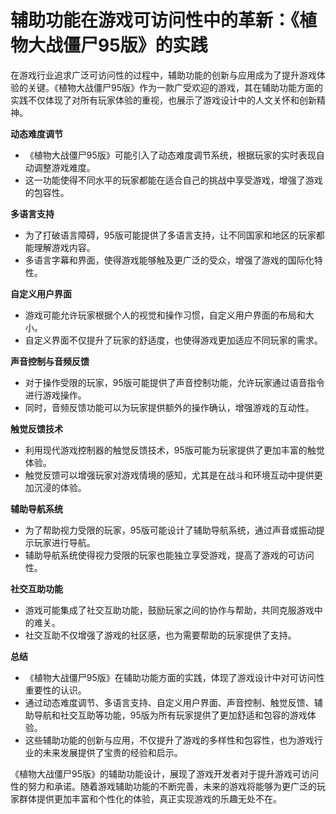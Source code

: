 # 辅助功能在游戏可访问性中的革新：《植物大战僵尸95版》的实践

在游戏行业追求广泛可访问性的过程中，辅助功能的创新与应用成为了提升游戏体验的关键。《植物大战僵尸95版》作为一款广受欢迎的游戏，其在辅助功能方面的实践不仅体现了对所有玩家体验的重视，也展示了游戏设计中的人文关怀和创新精神。

**动态难度调节**
- 《植物大战僵尸95版》可能引入了动态难度调节系统，根据玩家的实时表现自动调整游戏难度。
- 这一功能使得不同水平的玩家都能在适合自己的挑战中享受游戏，增强了游戏的包容性。

**多语言支持**
- 为了打破语言障碍，95版可能提供了多语言支持，让不同国家和地区的玩家都能理解游戏内容。
- 多语言字幕和界面，使得游戏能够触及更广泛的受众，增强了游戏的国际化特性。

**自定义用户界面**
- 游戏可能允许玩家根据个人的视觉和操作习惯，自定义用户界面的布局和大小。
- 自定义界面不仅提升了玩家的舒适度，也使得游戏更加适应不同玩家的需求。

**声音控制与音频反馈**
- 对于操作受限的玩家，95版可能提供了声音控制功能，允许玩家通过语音指令进行游戏操作。
- 同时，音频反馈功能可以为玩家提供额外的操作确认，增强游戏的互动性。

**触觉反馈技术**
- 利用现代游戏控制器的触觉反馈技术，95版可能为玩家提供了更加丰富的触觉体验。
- 触觉反馈可以增强玩家对游戏情境的感知，尤其是在战斗和环境互动中提供更加沉浸的体验。

**辅助导航系统**
- 为了帮助视力受限的玩家，95版可能设计了辅助导航系统，通过声音或振动提示玩家进行导航。
- 辅助导航系统使得视力受限的玩家也能独立享受游戏，提高了游戏的可访问性。

**社交互助功能**
- 游戏可能集成了社交互助功能，鼓励玩家之间的协作与帮助，共同克服游戏中的难关。
- 社交互助不仅增强了游戏的社区感，也为需要帮助的玩家提供了支持。

**总结**
- 《植物大战僵尸95版》在辅助功能方面的实践，体现了游戏设计中对可访问性重要性的认识。
- 通过动态难度调节、多语言支持、自定义用户界面、声音控制、触觉反馈、辅助导航和社交互助等功能，95版为所有玩家提供了更加舒适和包容的游戏体验。
- 这些辅助功能的创新与应用，不仅提升了游戏的多样性和包容性，也为游戏行业的未来发展提供了宝贵的经验和启示。

《植物大战僵尸95版》的辅助功能设计，展现了游戏开发者对于提升游戏可访问性的努力和承诺。随着游戏辅助功能的不断完善，未来的游戏将能够为更广泛的玩家群体提供更加丰富和个性化的体验，真正实现游戏的乐趣无处不在。